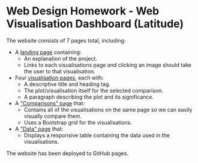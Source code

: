 # Web Design Homework - Web Visualisation Dashboard (Latitude)

The website consists of 7 pages total, including:

* A [landing page](#landing-page) containing:
  * An explanation of the project.
  * Links to each visualisations page and clicking an image should take the user to that visualisation.
* Four [visualisation pages](#visualisation-pages), each with:
  * A descriptive title and heading tag.
  * The plot/visualisation itself for the selected comparison.
  * A paragraph describing the plot and its significance.
* A ["Comparisons" page](#comparisons-page) that:
  * Contains all of the visualisations on the same page so we can easily visually compare them.
  * Uses a Bootstrap grid for the visualisations.
* A ["Data" page](#data-page) that:
  * Displays a responsive table containing the data used in the visualisations.
  

The website has been deployed to GitHub pages.
